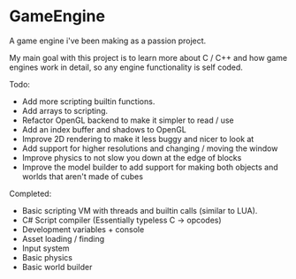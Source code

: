 # GameEngine

A game engine i've been making as a passion project.

My main goal with this project is to learn more about C / C++ and how game engines work in detail, so any engine functionality is self coded.

Todo: 
- Add more scripting builtin functions.
- Add arrays to scripting.
- Refactor OpenGL backend to make it simpler to read / use
- Add an index buffer and shadows to OpenGL
- Improve 2D rendering to make it less buggy and nicer to look at
- Add support for higher resolutions and changing / moving the window
- Improve physics to not slow you down at the edge of blocks
- Improve the model builder to add support for making both objects and worlds that aren't made of cubes

Completed:
- Basic scripting VM with threads and builtin calls (similar to LUA).
- C# Script compiler (Essentially typeless C -> opcodes)
- Development variables + console
- Asset loading / finding
- Input system
- Basic physics
- Basic world builder
